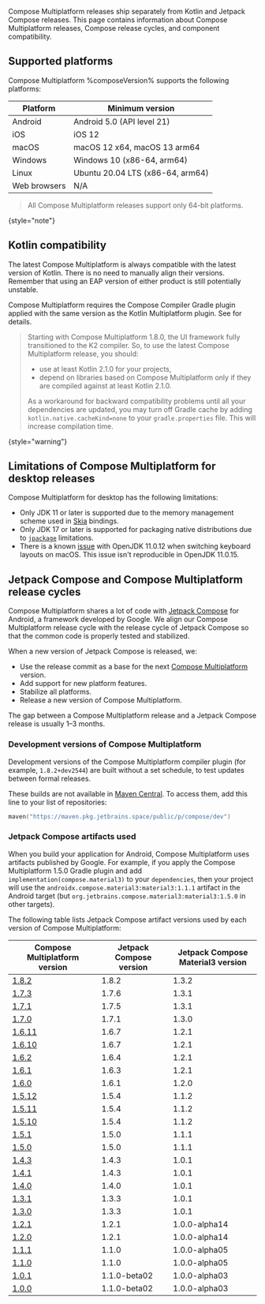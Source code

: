[//]: # (title: Compatibility and versions)

Compose Multiplatform releases ship separately from Kotlin and Jetpack Compose releases. This page contains information
about Compose Multiplatform releases, Compose release cycles, and component compatibility. 

## Supported platforms

Compose Multiplatform %composeVersion% supports the following platforms:

| Platform     | Minimum version                  |
|--------------|----------------------------------|
| Android      | Android 5.0 (API level 21)       |
| iOS          | iOS 12                           |
| macOS        | macOS 12 x64, macOS 13 arm64     |
| Windows      | Windows 10 (x86-64, arm64)       |
| Linux        | Ubuntu 20.04 LTS (x86-64, arm64) |
| Web browsers | N/A                              |

[//]: # (https://youtrack.jetbrains.com/issue/CMP-7539)

> All Compose Multiplatform releases support only 64-bit platforms. 
> 
{style="note"}

## Kotlin compatibility

The latest Compose Multiplatform is always compatible with the latest version of Kotlin.
There is no need to manually align their versions.
Remember that using an EAP version of either product is still potentially unstable.

Compose Multiplatform requires the Compose Compiler Gradle plugin applied with the same version
as the Kotlin Multiplatform plugin.
See [](compose-compiler.md#migrating-a-compose-multiplatform-project) for details.

> Starting with Compose Multiplatform 1.8.0, the UI framework fully transitioned to the K2 compiler.
> So, to use the latest Compose Multiplatform release, you should:
> * use at least Kotlin 2.1.0 for your projects,
> * depend on libraries based on Compose Multiplatform only if they are compiled against at least Kotlin 2.1.0.
> 
> As a workaround for backward compatibility problems until all your dependencies are updated,
> you may turn off Gradle cache by adding `kotlin.native.cacheKind=none` to your `gradle.properties` file.
> This will increase compilation time.
>
{style="warning"}

## Limitations of Compose Multiplatform for desktop releases

Compose Multiplatform for desktop has the following limitations:

* Only JDK 11 or later is supported due to the memory management scheme used in [Skia](https://skia.org/) bindings.
* Only JDK 17 or later is supported for packaging native distributions due
  to [`jpackage`](https://docs.oracle.com/en/java/javase/17/docs/specs/man/jpackage.html) limitations.
* There is a known [issue](https://github.com/JetBrains/compose-multiplatform/issues/940) with OpenJDK 11.0.12 when switching keyboard layouts on macOS.
  This issue isn't reproducible in OpenJDK 11.0.15.

## Jetpack Compose and Compose Multiplatform release cycles

Compose Multiplatform shares a lot of code with [Jetpack Compose](https://developer.android.com/jetpack/compose) for
Android, a framework developed by Google. We align our Compose Multiplatform release cycle with the release cycle of
Jetpack Compose so that the common code is properly tested and stabilized.

When a new version of Jetpack Compose is released, we:

* Use the release commit as a base for the next [Compose Multiplatform](https://github.com/JetBrains/androidx) version.
* Add support for new platform features.
* Stabilize all platforms.
* Release a new version of Compose Multiplatform.

The gap between a Compose Multiplatform release and a Jetpack Compose release is usually 1–3 months.

### Development versions of Compose Multiplatform

Development versions of the Compose Multiplatform compiler plugin (for example, `1.8.2+dev2544`) are built without a set schedule,
to test updates between formal releases.

These builds are not available in [Maven Central](https://central.sonatype.com/).
To access them, add this line to your list of repositories:

```kotlin
maven("https://maven.pkg.jetbrains.space/public/p/compose/dev")
```

### Jetpack Compose artifacts used

When you build your application for Android, Compose Multiplatform uses artifacts published by Google.
For example, if you apply the Compose Multiplatform 1.5.0 Gradle plugin and add `implementation(compose.material3)` to your `dependencies`, then your
project will use the `androidx.compose.material3:material3:1.1.1` artifact in the Android target (but `org.jetbrains.compose.material3:material3:1.5.0` in other targets).

The following table lists Jetpack Compose artifact versions used by each version of Compose Multiplatform:

| Compose Multiplatform version                                                     | Jetpack Compose version | Jetpack Compose Material3 version |
|-----------------------------------------------------------------------------------|-------------------------|-----------------------------------|
| [1.8.2](https://github.com/JetBrains/compose-multiplatform/releases/tag/v1.8.2)   | 1.8.2                   | 1.3.2                             |
| [1.7.3](https://github.com/JetBrains/compose-multiplatform/releases/tag/v1.7.3)   | 1.7.6                   | 1.3.1                             |
| [1.7.1](https://github.com/JetBrains/compose-multiplatform/releases/tag/v1.7.1)   | 1.7.5                   | 1.3.1                             |
| [1.7.0](https://github.com/JetBrains/compose-multiplatform/releases/tag/v1.7.0)   | 1.7.1                   | 1.3.0                             |
| [1.6.11](https://github.com/JetBrains/compose-multiplatform/releases/tag/v1.6.11) | 1.6.7                   | 1.2.1                             |
| [1.6.10](https://github.com/JetBrains/compose-multiplatform/releases/tag/v1.6.10) | 1.6.7                   | 1.2.1                             |
| [1.6.2](https://github.com/JetBrains/compose-multiplatform/releases/tag/v1.6.2)   | 1.6.4                   | 1.2.1                             |
| [1.6.1](https://github.com/JetBrains/compose-multiplatform/releases/tag/v1.6.1)   | 1.6.3                   | 1.2.1                             |
| [1.6.0](https://github.com/JetBrains/compose-multiplatform/releases/tag/v1.6.0)   | 1.6.1                   | 1.2.0                             |
| [1.5.12](https://github.com/JetBrains/compose-multiplatform/releases/tag/v1.5.12) | 1.5.4                   | 1.1.2                             |
| [1.5.11](https://github.com/JetBrains/compose-multiplatform/releases/tag/v1.5.11) | 1.5.4                   | 1.1.2                             |
| [1.5.10](https://github.com/JetBrains/compose-multiplatform/releases/tag/v1.5.10) | 1.5.4                   | 1.1.2                             |
| [1.5.1](https://github.com/JetBrains/compose-multiplatform/releases/tag/v1.5.1)   | 1.5.0                   | 1.1.1                             |
| [1.5.0](https://github.com/JetBrains/compose-multiplatform/releases/tag/v1.5.0)   | 1.5.0                   | 1.1.1                             |
| [1.4.3](https://github.com/JetBrains/compose-multiplatform/releases/tag/v1.4.3)   | 1.4.3                   | 1.0.1                             |
| [1.4.1](https://github.com/JetBrains/compose-multiplatform/releases/tag/v1.4.1)   | 1.4.3                   | 1.0.1                             |
| [1.4.0](https://github.com/JetBrains/compose-multiplatform/releases/tag/v1.4.0)   | 1.4.0                   | 1.0.1                             |
| [1.3.1](https://github.com/JetBrains/compose-multiplatform/releases/tag/v1.3.1)   | 1.3.3                   | 1.0.1                             |
| [1.3.0](https://github.com/JetBrains/compose-multiplatform/releases/tag/v1.3.0)   | 1.3.3                   | 1.0.1                             |
| [1.2.1](https://github.com/JetBrains/compose-multiplatform/releases/tag/v1.2.1)   | 1.2.1                   | 1.0.0-alpha14                     |
| [1.2.0](https://github.com/JetBrains/compose-multiplatform/releases/tag/v1.2.0)   | 1.2.1                   | 1.0.0-alpha14                     |
| [1.1.1](https://github.com/JetBrains/compose-multiplatform/releases/tag/v1.1.1)   | 1.1.0                   | 1.0.0-alpha05                     |
| [1.1.0](https://github.com/JetBrains/compose-multiplatform/releases/tag/v1.1.0)   | 1.1.0                   | 1.0.0-alpha05                     |
| [1.0.1](https://github.com/JetBrains/compose-multiplatform/releases/tag/v1.0.1)   | 1.1.0-beta02            | 1.0.0-alpha03                     |
| [1.0.0](https://github.com/JetBrains/compose-multiplatform/releases/tag/v1.0.0)   | 1.1.0-beta02            | 1.0.0-alpha03                     |
